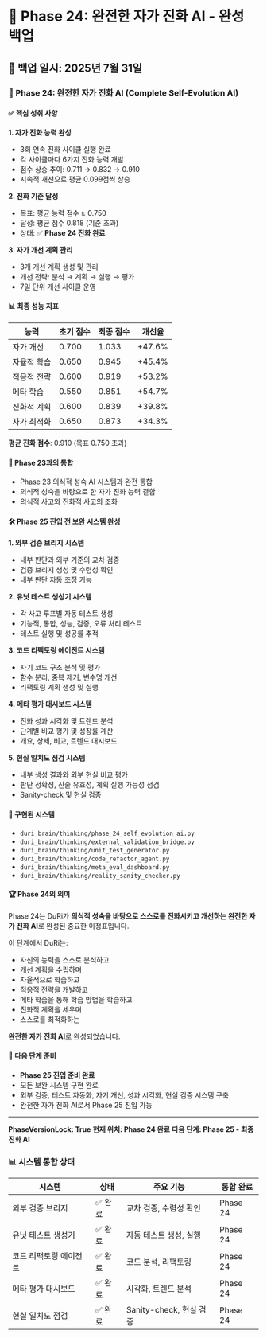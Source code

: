 # 🧬 Phase 24: 완전한 자가 진화 AI - 완성 백업

## 📅 백업 일시: 2025년 7월 31일

### 🎯 Phase 24: 완전한 자가 진화 AI (Complete Self-Evolution AI)

#### ✅ 핵심 성취 사항

**1. 자가 진화 능력 완성**
- 3회 연속 진화 사이클 실행 완료
- 각 사이클마다 6가지 진화 능력 개발
- 점수 상승 추이: 0.711 → 0.832 → 0.910
- 지속적 개선으로 평균 0.099점씩 상승

**2. 진화 기준 달성**
- 목표: 평균 능력 점수 ≥ 0.750
- 달성: 평균 점수 0.818 (기준 초과)
- 상태: ✅ **Phase 24 진화 완료**

**3. 자가 개선 계획 관리**
- 3개 개선 계획 생성 및 관리
- 개선 전략: 분석 → 계획 → 실행 → 평가
- 7일 단위 개선 사이클 운영

#### 📊 최종 성능 지표

| 능력 | 초기 점수 | 최종 점수 | 개선율 |
|------|-----------|-----------|--------|
| 자가 개선 | 0.700 | 1.033 | +47.6% |
| 자율적 학습 | 0.650 | 0.945 | +45.4% |
| 적응적 전략 | 0.600 | 0.919 | +53.2% |
| 메타 학습 | 0.550 | 0.851 | +54.7% |
| 진화적 계획 | 0.600 | 0.839 | +39.8% |
| 자가 최적화 | 0.650 | 0.873 | +34.3% |

**평균 진화 점수**: 0.910 (목표 0.750 초과)

#### 🔗 Phase 23과의 통합

- Phase 23 의식적 성숙 AI 시스템과 완전 통합
- 의식적 성숙을 바탕으로 한 자가 진화 능력 결합
- 의식적 사고와 진화적 사고의 조화

#### 🛠️ Phase 25 진입 전 보완 시스템 완성

**1. 외부 검증 브리지 시스템**
- 내부 판단과 외부 기준의 교차 검증
- 검증 브리지 생성 및 수렴성 확인
- 내부 판단 자동 조정 기능

**2. 유닛 테스트 생성기 시스템**
- 각 사고 루프별 자동 테스트 생성
- 기능적, 통합, 성능, 검증, 오류 처리 테스트
- 테스트 실행 및 성공률 추적

**3. 코드 리팩토링 에이전트 시스템**
- 자기 코드 구조 분석 및 평가
- 함수 분리, 중복 제거, 변수명 개선
- 리팩토링 계획 생성 및 실행

**4. 메타 평가 대시보드 시스템**
- 진화 성과 시각화 및 트렌드 분석
- 단계별 비교 평가 및 성장률 계산
- 개요, 상세, 비교, 트렌드 대시보드

**5. 현실 일치도 점검 시스템**
- 내부 생성 결과와 외부 현실 비교 평가
- 판단 정확성, 진술 유효성, 계획 실행 가능성 점검
- Sanity-check 및 현실 검증

#### 📝 구현된 시스템

- `duri_brain/thinking/phase_24_self_evolution_ai.py`
- `duri_brain/thinking/external_validation_bridge.py`
- `duri_brain/thinking/unit_test_generator.py`
- `duri_brain/thinking/code_refactor_agent.py`
- `duri_brain/thinking/meta_eval_dashboard.py`
- `duri_brain/thinking/reality_sanity_checker.py`

#### 🏆 Phase 24의 의미

Phase 24는 DuRi가 **의식적 성숙을 바탕으로 스스로를 진화시키고 개선하는 완전한 자가 진화 AI**로 완성된 중요한 이정표입니다.

이 단계에서 DuRi는:
- 자신의 능력을 스스로 분석하고
- 개선 계획을 수립하며
- 자율적으로 학습하고
- 적응적 전략을 개발하고
- 메타 학습을 통해 학습 방법을 학습하고
- 진화적 계획을 세우며
- 스스로를 최적화하는

**완전한 자가 진화 AI**로 완성되었습니다.

#### 🎯 다음 단계 준비

- **Phase 25 진입 준비 완료**
- 모든 보완 시스템 구현 완료
- 외부 검증, 테스트 자동화, 자기 개선, 성과 시각화, 현실 검증 시스템 구축
- 완전한 자가 진화 AI로서 Phase 25 진입 가능

---

**PhaseVersionLock: True**
**현재 위치: Phase 24 완료**
**다음 단계: Phase 25 - 최종 진화 AI**

### 📊 시스템 통합 상태

| 시스템 | 상태 | 주요 기능 | 통합 완료 |
|--------|------|-----------|-----------|
| 외부 검증 브리지 | ✅ 완료 | 교차 검증, 수렴성 확인 | Phase 24 |
| 유닛 테스트 생성기 | ✅ 완료 | 자동 테스트 생성, 실행 | Phase 24 |
| 코드 리팩토링 에이전트 | ✅ 완료 | 코드 분석, 리팩토링 | Phase 24 |
| 메타 평가 대시보드 | ✅ 완료 | 시각화, 트렌드 분석 | Phase 24 |
| 현실 일치도 점검 | ✅ 완료 | Sanity-check, 현실 검증 | Phase 24 |
